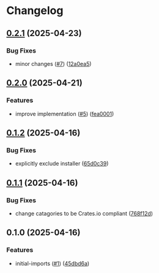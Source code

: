 # Changelog

## [0.2.1](https://github.com/nebetoxyz/rust-version-middleware--lib/compare/v0.2.0...v0.2.1) (2025-04-23)


### Bug Fixes

* minor changes ([#7](https://github.com/nebetoxyz/rust-version-middleware--lib/issues/7)) ([12a0ea5](https://github.com/nebetoxyz/rust-version-middleware--lib/commit/12a0ea548f9669a15de7e69bb174965c051456bc))

## [0.2.0](https://github.com/nebetoxyz/rust-version-middleware--lib/compare/v0.1.2...v0.2.0) (2025-04-21)


### Features

* improve implementation ([#5](https://github.com/nebetoxyz/rust-version-middleware--lib/issues/5)) ([fea0001](https://github.com/nebetoxyz/rust-version-middleware--lib/commit/fea00013e246ae78502ec7bd0bccdc5e46eda44b))

## [0.1.2](https://github.com/nebetoxyz/rust-version-middleware--lib/compare/v0.1.1...v0.1.2) (2025-04-16)


### Bug Fixes

* explicitly exclude installer ([65d0c39](https://github.com/nebetoxyz/rust-version-middleware--lib/commit/65d0c39e85c83441a06a54c001d96e03c506a451))

## [0.1.1](https://github.com/nebetoxyz/rust-version-middleware--lib/compare/v0.1.0...v0.1.1) (2025-04-16)


### Bug Fixes

* change catagories to be Crates.io compliant ([768f12d](https://github.com/nebetoxyz/rust-version-middleware--lib/commit/768f12d87a34e5f6d3e7b1b9d8c5290b62fb32a1))

## 0.1.0 (2025-04-16)


### Features

* initial-imports ([#1](https://github.com/nebetoxyz/rust-version-middleware--lib/issues/1)) ([45dbd6a](https://github.com/nebetoxyz/rust-version-middleware--lib/commit/45dbd6a5344fa24d323beb3809dba9aa00d17b96))
